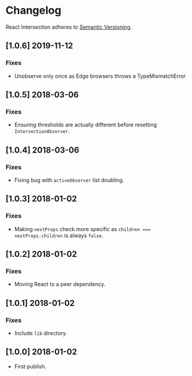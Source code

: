 # Changelog

React Intersection adheres to [Semantic Versioning](http://semver.org/).

## [1.0.6] 2019-11-12

### Fixes

- Unobserve only once as Edge browsers throws a TypeMismatchError

## [1.0.5] 2018-03-06

### Fixes

- Ensuring thresholds are actually different before resetting `IntersectionObserver`.

## [1.0.4] 2018-03-06

### Fixes

- Fixing bug with `activeObserver` list doubling.

## [1.0.3] 2018-01-02

### Fixes

- Making `nextProps` check more specific as `children === nextProps.children` is always `false`.

## [1.0.2] 2018-01-02

### Fixes

- Moving React to a peer dependency.

## [1.0.1] 2018-01-02

### Fixes

- Include `lib` directory.

## [1.0.0] 2018-01-02

- First publish.